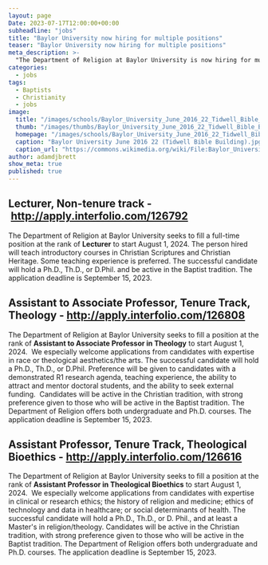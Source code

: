```yaml
---
layout: page
Date: 2023-07-17T12:00:00+00:00
subheadline: "jobs"
title: "Baylor University now hiring for multiple positions"
teaser: "Baylor University now hiring for multiple positions"
meta_description: >-
  "The Department of Religion at Baylor University is now hiring for multiple positions"
categories:
  - jobs
tags:
  - Baptists
  - Christianity
  - jobs
image:
  title: "/images/schools/Baylor_University_June_2016_22_Tidwell_Bible_Building.jpg"
  thumb: "/images/thumbs/Baylor_University_June_2016_22_Tidwell_Bible_Building_tn.jpg"
  homepage: "/images/schools/Baylor_University_June_2016_22_Tidwell_Bible_Building.jpg"
  caption: "Baylor University June 2016 22 (Tidwell Bible Building).jpg. From Wikimedia Commons, the free media repository"
  caption_url: "https://commons.wikimedia.org/wiki/File:Baylor_University_June_2016_22_(Tidwell_Bible_Building).jpg"
author: adamdjbrett
show_meta: true
published: true
---
```



## **Lecturer, Non-tenure track** - <http://apply.interfolio.com/126792>

The Department of Religion at Baylor University seeks to fill a full-time position at the rank of **Lecturer** to start August 1, 2024. The person hired will teach introductory courses in Christian Scriptures and Christian Heritage. Some teaching experience is preferred. The successful candidate will hold a Ph.D., Th.D., or D.Phil. and be active in the Baptist tradition. The application deadline is September 15, 2023.

## **Assistant to Associate Professor, Tenure Track, Theology** - <http://apply.interfolio.com/126808>

The Department of Religion at Baylor University seeks to fill a position at the rank of **Assistant to Associate Professor in Theology** to start August 1, 2024.  We especially welcome applications from candidates with expertise in race or theological aesthetics/the arts. The successful candidate will hold a Ph.D., Th.D., or D.Phil. Preference will be given to candidates with a demonstrated R1 research agenda, teaching experience, the ability to attract and mentor doctoral students, and the ability to seek external funding.  Candidates will be active in the Christian tradition, with strong preference given to those who will be active in the Baptist tradition. The Department of Religion offers both undergraduate and Ph.D. courses. The application deadline is September 15, 2023.

## **Assistant Professor, Tenure Track, Theological Bioethics** - <http://apply.interfolio.com/126616>

The Department of Religion at Baylor University seeks to fill a position at the rank of **Assistant Professor in Theological Bioethics** to start August 1, 2024.  We especially welcome applications from candidates with expertise in clinical or research ethics; the history of religion and medicine; ethics of technology and data in healthcare; or social determinants of health. The successful candidate will hold a Ph.D., Th.D., or D. Phil., and at least a Master's in religion/theology. Candidates will be active in the Christian tradition, with strong preference given to those who will be active in the Baptist tradition. The Department of Religion offers both undergraduate and Ph.D. courses. The application deadline is September 15, 2023.